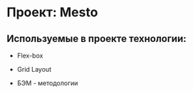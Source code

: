 # Проект: Mesto

## Используемые в проекте технологии:

* Flex-box 

* Grid Layout 

* БЭМ - методологии 

 



